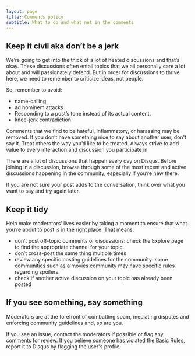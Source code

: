 ```yaml
---
layout: page
title: Comments policy
subtitle: What to do and what not in the comments
---
```


## Keep it civil aka don’t be a jerk

We’re going to get into the thick of a lot of heated discussions and
that’s okay. These discussions often entail topics that we all
personally care a lot about and will passionately defend. But in order
for discussions to thrive here, we need to remember to criticize
ideas, not people.
 
So, remember to avoid:
- name-calling
- ad hominem attacks
- Responding to a post’s tone instead of its actual content.
- knee-jerk contradiction

Comments that we find to be hateful, inflammatory, or harassing may be
removed. If you don’t have something nice to say about another user,
don't say it. Treat others the way you’d like to be treated.  Always
strive to add value to every interaction and discussion you
participate in

There are a lot of discussions that happen every day on Disqus. Before
joining in a discussion, browse through some of the most recent and
active discussions happening in the community, especially if you’re
new there.
 
If you are not sure your post adds to the conversation, think over
what you want to say and try again later.

## Keep it tidy

Help make moderators’ lives easier by taking a moment to ensure that what you’re about to post is in the right place. That means:

- don’t post off-topic comments or discussions: check the Explore page to find the appropriate channel for your topic
- don’t cross-post the same thing multiple times
- review any specific posting guidelines for the community: some communities such as a movies community may have specific rules regarding spoilers.
- check if another active discussion on your topic has already been posted

## If you see something, say something

Moderators are at the forefront of combatting spam, mediating disputes
and enforcing community guidelines and, so are you.
 
If you see an issue, contact the moderators if possible or flag any
comments for review. If you believe someone has violated the Basic
Rules, report it to Disqus by flagging the user's profile.
